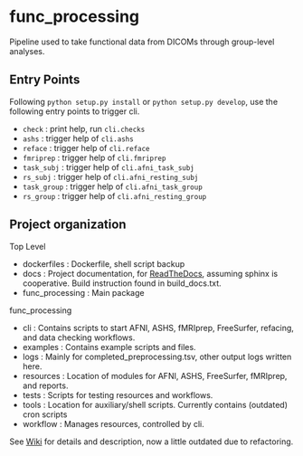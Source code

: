 # func_processing
Pipeline used to take functional data from DICOMs through group-level analyses. 

## Entry Points
Following `python setup.py install` or `python setup.py develop`, use the following entry points to trigger cli.

- `check` : print help, run `cli.checks`
- `ashs` : trigger help of `cli.ashs`
- `reface` : trigger help of `cli.reface`
- `fmriprep` : trigger help of `cli.fmriprep`
- `task_subj` : trigger help of `cli.afni_task_subj`
- `rs_subj` : trigger help of `cli.afni_resting_subj`
- `task_group` : trigger help of `cli.afni_task_group`
- `rs_group` : trigger help of `cli.afni_resting_group`

## Project organization

Top Level

- dockerfiles : Dockerfile, shell script backup
- docs : Project documentation, for [ReadTheDocs](https://emu-func-processing.readthedocs.io/en/latest/), assuming sphinx is cooperative. Build instruction found in build_docs.txt. 
- func_processing : Main package

func_processing

- cli : Contains scripts to start AFNI, ASHS, fMRIprep, FreeSurfer, refacing, and data checking workflows.
- examples : Contains example scripts and files.
- logs : Mainly for completed_preprocessing.tsv, other output logs written here.
- resources : Location of modules for AFNI, ASHS, FreeSurfer, fMRIprep, and reports.
- tests : Scripts for testing resources and workflows.
- tools : Location for auxiliary/shell scripts. Currently contains (outdated) cron scripts
- workflow : Manages resources, controlled by cli.

See [Wiki](https://github.com/emu-project/func_processing/wiki) for details and description, now a little outdated due to refactoring.
